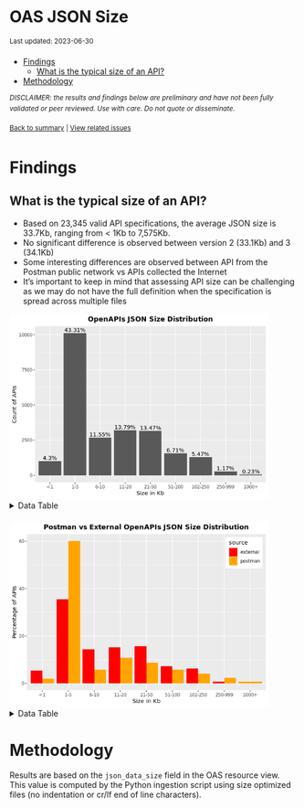 OAS JSON Size
================
<sup>Last updated: 2023-06-30</sup>

- <a href="#findings" id="toc-findings">Findings</a>
  - <a href="#what-is-the-typical-size-of-an-api"
    id="toc-what-is-the-typical-size-of-an-api">What is the typical size of
    an API?</a>
- <a href="#methodology" id="toc-methodology">Methodology</a>

<sup>*DISCLAIMER: the results and findings below are preliminary and
have not been fully validated or peer reviewed. Use with care. Do not
quote or disseminate.*</sup>

<sup>[Back to summary](oas_summary.md) \| [View related
issues](https://github.com/postman-open-technologies/knowledge-base/labels/oas%3Asize)</sup>

# Findings

## What is the typical size of an API?

- Based on 23,345 valid API specifications, the average JSON size is
  33.7Kb, ranging from \< 1Kb to 7,575Kb.
- No significant difference is observed between version 2 (33.1Kb) and 3
  (34.1Kb)
- Some interesting differences are observed between API from the Postman
  public network vs APIs collected the Internet
- It’s important to keep in mind that assessing API size can be
  challenging as we may do not have the full definition when the
  specification is spread across multiple files

<img src="oas_size_files/figure-gfm/oas_paths_buckets_barplot-1.png" width="90%" />

<details style="margin-bottom:20px;">
<summary>
Data Table
</summary>

| bucket | label   | count |   pct |
|-------:|:--------|------:|------:|
|      0 | \<1     |  1003 |  4.30 |
|      1 | 1-5     | 10110 | 43.31 |
|      2 | 6-10    |  2697 | 11.55 |
|      3 | 11-20   |  3219 | 13.79 |
|      4 | 21-50   |  3145 | 13.47 |
|      5 | 51-100  |  1567 |  6.71 |
|      6 | 102-250 |  1277 |  5.47 |
|      7 | 250-999 |   273 |  1.17 |
|      8 | 1000+   |    54 |  0.23 |

</details>

<img src="oas_size_files/figure-gfm/oas_paths_buckets_postman_barplot-1.png" width="90%" />

<details style="margin-bottom:20px;">
<summary>
Data Table
</summary>

| source   | bucket | label   |    n |   pct |
|:---------|-------:|:--------|-----:|------:|
| external |      0 | \<1     |  857 |  5.39 |
| postman  |      0 | \<1     |  146 |  1.96 |
| external |      1 | 1-5     | 5643 | 35.46 |
| postman  |      1 | 1-5     | 4467 | 60.10 |
| external |      2 | 6-10    | 2277 | 14.31 |
| postman  |      2 | 6-10    |  420 |  5.65 |
| external |      3 | 11-20   | 2419 | 15.20 |
| postman  |      3 | 11-20   |  800 | 10.76 |
| external |      4 | 21-50   | 2498 | 15.70 |
| postman  |      4 | 21-50   |  647 |  8.70 |
| external |      5 | 51-100  | 1138 |  7.15 |
| postman  |      5 | 51-100  |  429 |  5.77 |
| external |      6 | 102-250 |  977 |  6.14 |
| postman  |      6 | 102-250 |  300 |  4.04 |
| external |      7 | 250-999 |  103 |  0.65 |
| postman  |      7 | 250-999 |  170 |  2.29 |
| postman  |      8 | 1000+   |   54 |  0.73 |

</details>

# Methodology

Results are based on the `json_data_size` field in the OAS resource
view. This value is computed by the Python ingestion script using size
optimized files (no indentation or cr/lf end of line characters).
